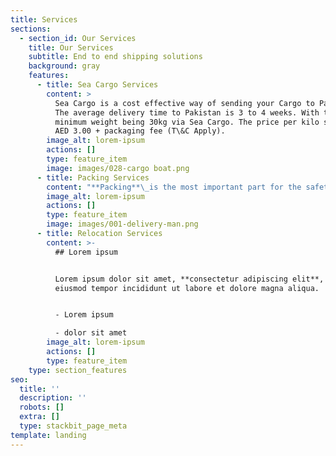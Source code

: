 ```yaml
---
title: Services
sections:
  - section_id: Our Services
    title: Our Services
    subtitle: End to end shipping solutions
    background: gray
    features:
      - title: Sea Cargo Services
        content: >
          Sea Cargo is a cost effective way of sending your Cargo to Pakistan.
          The average delivery time to Pakistan is 3 to 4 weeks. With the
          minimum weight being 30kg via Sea Cargo. The price per kilo starts at
          AED 3.00 + packaging fee (T\&C Apply).
        image_alt: lorem-ipsum
        actions: []
        type: feature_item
        image: images/028-cargo boat.png
      - title: Packing Services
        content: "**Packing**\_is the most important part for the safety of cargo items. Our professional team can pack\_**Furniture**,\_**Electronics**,\_**Applainces**,\_**Boxes**\_and all different types of items to make sure it is Safe to ship. (T\\&C Apply).\n\n"
        image_alt: lorem-ipsum
        actions: []
        type: feature_item
        image: images/001-delivery-man.png
      - title: Relocation Services
        content: >-
          ## Lorem ipsum


          Lorem ipsum dolor sit amet, **consectetur adipiscing elit**, sed do
          eiusmod tempor incididunt ut labore et dolore magna aliqua.


          - Lorem ipsum

          - dolor sit amet
        image_alt: lorem-ipsum
        actions: []
        type: feature_item
    type: section_features
seo:
  title: ''
  description: ''
  robots: []
  extra: []
  type: stackbit_page_meta
template: landing
---
```

